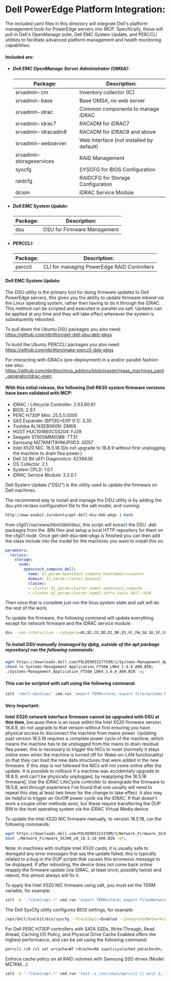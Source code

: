 # Dell PowerEdge Platform Integration:

The included yaml files in this directory will integrate Dell's platform management tools for PowerEdge servers into MCP. Specifically, these will pull in Dell's OpenManage suite, Dell EMC System Update, and PERCCLI utilities to facilitate advanced platform management and health monitoring capabilities.

#### Included are:

- ##### Dell EMC OpenManage Server Administrator (OMSA):

  | Package:                 | Description:                             |
  | ------------------------ | ---------------------------------------- |
  | srvadmin-cm              | Inventory collector (IC)                 |
  | srvadmin-base            | Base OMSA, no web server                 |
  | srvadmin-idrac           | Common components to manage iDRAC        |
  | srvadmin-idrac7          | RACADM for iDRAC7                        |
  | srvadmin-idracadm8       | RACADM for iDRAC8 and above              |
  | srvadmin-webserver       | Web Interface (not installed by default) |
  | srvadmin-storageservices | RAID Management                          |
  | syscfg                   | SYSCFG for BIOS Configuration            |
  | raidcfg                  | RAIDCFG for Storage Configuration        |
  | dcism                    | iDRAC Service Module                     |

- ##### Dell EMC System Update:

  | Package:                 | Description:                             |
  | ------------------------ | ---------------------------------------- |
  | dsu                      | DSU for Firmware Management              |
  
- ##### PERCCLI:

  | Package: | Description:                                |
  | -------- | ------------------------------------------- |
  | perccli  | CLI for managing PowerEdge RAID Controllers |



#### Dell EMC System Update:

The DSU utility is the primary tool for doing firmware updates to Dell PowerEdge servers, this gives you the ability to update firmware inband via the Linux operating system, rather then having to do it through the iDRAC. This method can be scripted and executed in parallel via salt. Updates can be applied at any time and they will take effect whenever the system is subsequently rebooted.

To pull down the Ubuntu DSU packages you also need:
https://github.com/nbritton/get-dell-dsu-deb-pkgs

To build the Ubuntu PERCCLI packages you also need:
https://github.com/nbritton/make-perccli-deb-pkgs

For interacting with iDRACs (pre-deployment) in a and/or parallel fashion see also:
https://github.com/nbritton/mcp_addons/blob/master/maas_machines_yaml_generator/idrac-exec

#### With this initial release, the following Dell R630 system firmware versions have been validated with MCP:

- iDRAC / Lifecycle Controller: 2.63.60.61
- BIOS: 2.9.1
- PERC H730P Mini: 25.5.5.0005
- SAS Expander (BP13G+EXP 0:1): 3.35
- Toshiba AL14SEB060N: DM06
- HGST HUC101860CSS204: FJ39
- Seagate ST600MM0088: TT31
- Samsung MZ7KM1T9HMJP0D3: GD57
- Intel X520 NIC: 18.5.18 (Do not upgrade to 18.8.9 without first unplugging the machine to drain flea power.)
- Dell 32 Bit uEFI Diagnostics: 4239A36
- OS Collector: 2.1
- System CPLD: 1.0.1
- iDRAC Service Module: 3.2.0.1

Dell System Update ("DSU") is the utility used to update the firmware on Dell machines.

The recommend way to install and manage the DSU utility is by adding the dsu.yml reclass configuration file to the salt model, and running:
```bash
http://www.exabit.io/ubuntu/get-dell-dsu-deb-pkgs | bash
```
from  cfg01:/var/www/html/dell/dsu/, this script will extract the DSU .deb packages from the .BIN files and setup a local HTTP repository for them on the cfg01 node. Once get-dell-dsu-deb-pkgs is finished you can then add the class include into the model for the machines you want to install this on.
```yaml
paramters:
  reclass:
    storage:
      node:
        openstack_compute_dell:
          name: ${_param:openstack_compute_hostname}<<count>>
          domain: ${_param:cluster_domain}
          classes:
          - cluster.${_param:cluster_name}.openstack.compute
          - cluster.${_param:cluster_name}.infra.tools.dell.r630
```

Then once that is complete just run the linux.system state and salt will do the rest of the work.

To update the firmware, the following command will update everything except for network firmware and the iDRAC service module:
```bash
dsu --non-interactive --category=AS,BI,CE,DD,DI,DR,ES,FC,FW,SA,SE,SF,SV,TH,XP
```

##### To install DSU manually (managed by dpkg, outside of the apt package repository) run the following commands:
```bash
wget https://downloads.dell.com/FOLDER05327755M/1/Systems-Management_Application_FT56W_LN64_1.6.0_A00.BIN;
chmod +x Systems-Management_Application_FT56W_LN64_1.6.0_A00.BIN;
./Systems-Management_Application_FT56W_LN64_1.6.0_A00.BIN -q;
```

#### This can be scripted with salt using the following command:
```bash
salt '<dell-machine>' cmd.run 'export TERM=xterm; export file=Systems-Management_Application_FT56W_LN64_1.6.0_A00.BIN; wget -q https://downloads.dell.com/FOLDER05327755M/1/${file}; chmod +x ${file}; ./${file} -qf; rm ${file};'
```

#### Very Important:
**Intel X520 network interface firmware cannot be upgraded with DSU at this time**, because there is an issue within the Intel X520 firmware version 18.8.9, do not upgrade to that version without first ensuring you have physical access to disconnect the machine from mains power. Updating past version 18.5.18 requires a complete power cycle of the machine, which means the machine has to be unplugged from the mains to drain residual flea power, this is necessary to trigger the NICs to reset (normally it stays online even when the machine is turned off for Wake-on-LAN functionality) so that they can load the new data structures that were added in the new firmware. If this step is not followed the NICs will not come online after the update. It is possible to rollback if a machine was accidentally upgrade to 18.8.9, and can't be physically unplugged, by reapplying the 18.5.18 firmware[1]. Use the iDRAC LifeCycle controller to downgrade the firmware to 18.5.8, and through experience I've found that one usually will need to repeat this step at least two times for the change to take effect. It also may be helpful to trigger an On/Off power cycle via the iDRAC. If that doesn't work a couple other methods exist, but these require transferring the DUP BIN to the host operating system via the iDRAC Virtual Media device.

[1]: https://downloads.dell.com/FOLDER05152341M/2/Network_Firmware_3XJH0_WN64_18.5.18_A00_01.EXE

To update the Intel X520 NIC firmware manually, to version 18.5.18, run the following commands:

```bash
wget https://downloads.dell.com/FOLDER05152339M/1/Network_Firmware_3XJH0_LN_18.5.18_A00.BIN;
bash ./Network_Firmware_3XJH0_LN_18.5.18_A00.BIN -qf;
```

Note: In machines with multiple Intel X520 cards, it is usually safe to disregard any error messages that say the update failed, this is typically related to a bug in the DUP scripts that causes this erroneous message to be displayed. If after rebooting, the device does not come back online reapply the firmware update (via iDRAC, at least once, possibly twice) and reboot, this almost always will fix it.

To apply the Intel X520 NIC firmware using salt, you must set the TERM variable, for example:
```bash
salt -E '.*(kvm|cmp).*' cmd.run 'export TERM=xterm; export file=Network_Firmware_3XJH0_LN_18.5.18_A00.BIN; wget https://downloads.dell.com/FOLDER05152339M/1/${file}; chmod +x ${file}; ./${file} -q;'
```

The Dell SysCfg utility configures BIOS settings, for example:
```bash
/opt/dell/toolkit/bin/syscfg --ProcX2Apic=Enabled --IntegratedNetwork1=DisabledOs --ProcVirtualization=Enabled --IoatEngine=Enabled --SysProfile=PerfOptimized --BootSeqRetry=Enabled
```

For Dell PERC H730P controllers with SATA SSDs, Write-Through, Read Ahead, Caching I/O Policy, and Physical Drive Cache Enabled offers the highest performance, and can be set using the following command:
```bash
perccli /c0 /v1 set wrcache=WT rdcache=RA iopolicy=Cached pdcache=On;
```

Enforce cache policy on all RAID volumes with Samsung SSD drives (Model MZ7KM...):
```bash
salt -E '.*(kvm|cmp).*' cmd.run 'test -x /usr/sbin/perccli || exit 1; for volume in $(perccli /c0 show all | awk '"'"'/MZ7KM/ {print $4}'"'"' | sort -u); do perccli /c0 /v${volume} set wrcache=WT rdcache=RA iopolicy=Cached pdcache=On; done'
```
